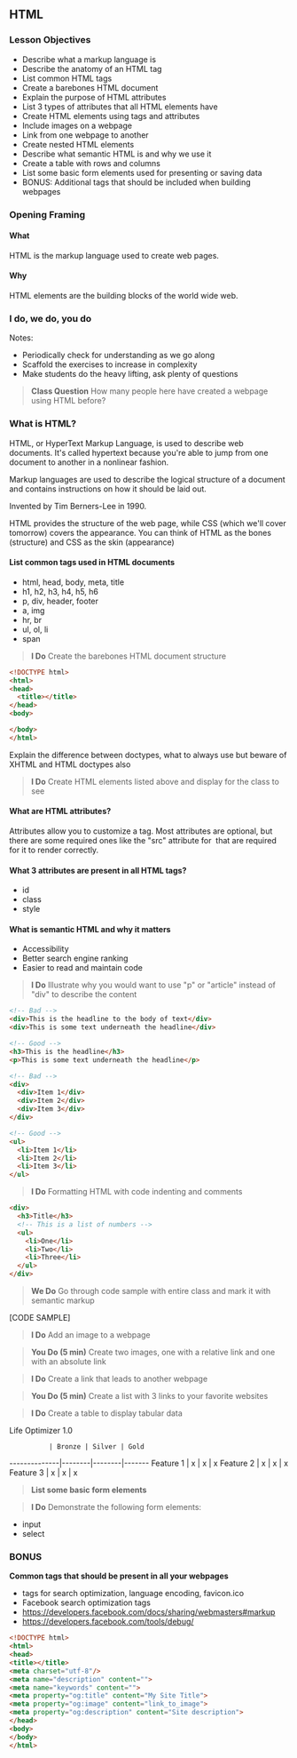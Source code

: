 ## HTML

### Lesson Objectives

* Describe what a markup language is
* Describe the anatomy of an HTML tag 
* List common HTML tags
* Create a barebones HTML document 
* Explain the purpose of HTML attributes
* List 3 types of attributes that all HTML elements have 
* Create HTML elements using tags and attributes
* Include images on a webpage
* Link from one webpage to another
* Create nested HTML elements
* Describe what semantic HTML is and why we use it
* Create a table with rows and columns 
* List some basic form elements used for presenting or saving data
* BONUS: Additional tags that should be included when building webpages

### Opening Framing

#### What
HTML is the markup language used to create web pages.

#### Why
HTML elements are the building blocks of the world wide web.

### I do, we do, you do
Notes: 
* Periodically check for understanding as we go along
* Scaffold the exercises to increase in complexity
* Make students do the heavy lifting, ask plenty of questions

> **Class Question** 
How many people here have created a webpage using HTML before? 

### What is HTML? 

HTML, or HyperText Markup Language, is used to describe web documents. It's called hypertext because you're able to jump from one document to another in a nonlinear fashion. 

Markup languages are used to describe the logical structure of a document and contains instructions on how it should be laid out.

Invented by Tim Berners-Lee in 1990. 

HTML provides the structure of the web page, while CSS (which we'll cover tomorrow) covers the appearance. You can think of HTML as the bones (structure) and CSS as the skin (appearance) 

#### List common tags used in HTML documents 

* html, head, body, meta, title
* h1, h2, h3, h4, h5, h6
* p, div, header, footer
* a, img
* hr, br
* ul, ol, li
* span

> **I Do** Create the barebones HTML document structure 

```HTML
<!DOCTYPE html>
<html>
<head>
  <title></title>
</head>
<body>

</body>
</html>
```

Explain the difference between doctypes, what to always use but beware of XHTML and HTML doctypes also

> **I Do** Create HTML elements listed above and display for the class to see

#### What are HTML attributes? 

Attributes allow you to customize a tag. Most attributes are optional, but there are some required ones like the "src" attribute for <img> that are required for it to render correctly. 

#### What 3 attributes are present in all HTML tags? 

* id
* class
* style

#### What is semantic HTML and why it matters

* Accessibility
* Better search engine ranking
* Easier to read and maintain code 

> **I Do** Illustrate why you would want to use "p" or "article" instead of "div" to describe the content

```HTML
<!-- Bad -->
<div>This is the headline to the body of text</div>
<div>This is some text underneath the headline</div>

<!-- Good -->
<h3>This is the headline</h3>
<p>This is some text underneath the headline</p>
```

```HTML
<!-- Bad -->
<div>
  <div>Item 1</div>
  <div>Item 2</div>
  <div>Item 3</div>
</div>

<!-- Good -->
<ul>
  <li>Item 1</li>
  <li>Item 2</li>
  <li>Item 3</li>
</ul>
```

> **I Do** Formatting HTML with code indenting and comments 

```HTML
<div>
  <h3>Title</h3>
  <!-- This is a list of numbers -->
  <ul>
    <li>One</li>
    <li>Two</li>
    <li>Three</li>
  </ul>
</div>
```

> **We Do** Go through code sample with entire class and mark it with semantic markup 

[CODE SAMPLE]


> **I Do** Add an image to a webpage 

> **You Do (5 min)** Create two images, one with a relative link and one with an absolute link

> **I Do** Create a link that leads to another webpage

> **You Do (5 min)** Create a list with 3 links to your favorite websites

> **I Do** Create a table to display tabular data

Life Optimizer 1.0

              | Bronze | Silver | Gold
--------------|--------|--------|-------
Feature 1     | x      | x      | x
Feature 2     | x      | x      | x
Feature 3     | x      | x      | x

> **List some basic form elements**

> **I Do** Demonstrate the following form elements: 

* input
* select

### BONUS

**Common tags that should be present in all your webpages**

* <meta> tags for search optimization, language encoding, favicon.ico
* Facebook search optimization tags 
* https://developers.facebook.com/docs/sharing/webmasters#markup
* https://developers.facebook.com/tools/debug/

```HTML
<!DOCTYPE html>
<html>
<head>
<title></title>
<meta charset="utf-8"/>
<meta name="description" content="">
<meta name="keywords" content="">
<meta property="og:title" content="My Site Title">
<meta property="og:image" content="link_to_image">
<meta property="og:description" content="Site description">
</head>
<body>
</body>
</html>
```

